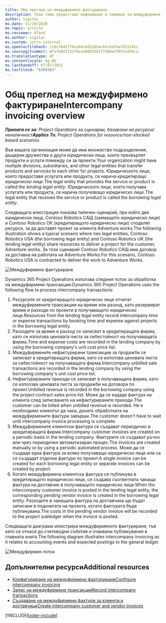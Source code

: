 ```yaml
---
title: Общ преглед на междуфирмено фактуриране
description: Тази тема предоставя информация и примери за междуфирмено фактуриране за проекти.
author: sigitac
ms.date: 11/19/2020
ms.topic: article
ms.reviewer: kfend
ms.author: sigitac
ms.custom: intro-internal
ms.openlocfilehash: c1dcf642f79ce64cb83285ac6dc6d7eaf815145c
ms.sourcegitcommit: 0fafe022731f0e1e8693382ff906e3f8541d34ca
ms.translationtype: HT
ms.contentlocale: bg-BG
ms.lasthandoff: 07/07/2021
ms.locfileid: "6369363"
---
```

# <a name="intercompany-invoicing-overview"></a><span data-ttu-id="f584f-103">Общ преглед на междуфирмено фактуриране</span><span class="sxs-lookup"><span data-stu-id="f584f-103">Intercompany invoicing overview</span></span>

<span data-ttu-id="f584f-104">_**Прилага се за:** Project Operations за сценарии, базирани на ресурси/неналичност_</span><span class="sxs-lookup"><span data-stu-id="f584f-104">_**Applies To:** Project Operations for resource/non-stocked based scenarios_</span></span>

<span data-ttu-id="f584f-105">Във вашата организация може да има множество подразделения, дъщерни дружества и други юридически лица, които прехвърлят продукти и услуги помежду си за проекти.</span><span class="sxs-lookup"><span data-stu-id="f584f-105">Your organization might have multiple divisions, subsidiaries, and other legal entities that transfer products and services to each other for projects.</span></span> <span data-ttu-id="f584f-106">Юридическото лице, което предоставя услугата или продукта, се нарича *кредитиращо юридическо лице*.</span><span class="sxs-lookup"><span data-stu-id="f584f-106">The legal entity that provides the service or product is called the *lending legal entity*.</span></span> <span data-ttu-id="f584f-107">Юридическото лице, което получава услугата или продукта, се нарича *получаващо юридическо лице*.</span><span class="sxs-lookup"><span data-stu-id="f584f-107">The legal entity that receives the service or product is called the *borrowing legal entity*.</span></span>

<span data-ttu-id="f584f-108">Следващата илюстрация показва типичен сценарий, при който две юридически лица, Contoso Robotics САЩ (заемащото юридическо лице) и Contoso Robotics ОК (кредитиращото юридическо лице) споделят ресурси, за да доставят проект за клиента Adventure works.</span><span class="sxs-lookup"><span data-stu-id="f584f-108">The following illustration shows a typical scenario where two legal entities, Contoso Robotics USA (the borrowing legal entity) and Contoso Robotics UK (the lending legal entity) share resources to deliver a project for the customer, Adventure works.</span></span> <span data-ttu-id="f584f-109">За този сценарий Contoso Robotics САЩ има договор за доставка на работата на Adventure Works.</span><span class="sxs-lookup"><span data-stu-id="f584f-109">For this scenario, Contoso Robotics USA is contracted to deliver the work to Adventure Works.</span></span>

![Междуфирмено фактуриране](./media/IntercompanyScenario.png) 

<span data-ttu-id="f584f-111">Dynamics 365 Project Operations използва следния поток за обработка на междуфирмени трансакции:</span><span class="sxs-lookup"><span data-stu-id="f584f-111">Dynamics 365 Project Operations uses the following flow to process intercompany transactions:</span></span>

1. <span data-ttu-id="f584f-112">Ресурсите от кредитиращото юридическо лице отчитат междуфирмените трансакции на време или разход, като резервират време и разходи по проекти в получаващото юридическо лице.</span><span class="sxs-lookup"><span data-stu-id="f584f-112">Resources from the lending legal entity record intercompany time or expense transactions by booking time and expense against projects in the borrowing legal entity.</span></span>
2. <span data-ttu-id="f584f-113">Разходите за време и разход се записват в кредитиращата фирма, като се използва ценовата листа за себестойност на получаващата фирма.</span><span class="sxs-lookup"><span data-stu-id="f584f-113">Time and expense costs are recorded in the lending company by using the borrowing company's unit cost price list.</span></span>
3. <span data-ttu-id="f584f-114">Междуфирмените нефактурирани трансакции за продажби се записват в кредитиращата фирма, като се използва ценовата листа за себестойност на получаващата фирма.</span><span class="sxs-lookup"><span data-stu-id="f584f-114">Intercompany unbilled sale transactions are recorded in the lending company by using the borrowing company's unit cost price list.</span></span>
4. <span data-ttu-id="f584f-115">Нефактурираните приходи се записват в получаващата фирма, като се използва ценовата листа за продажби на договора по проект.</span><span class="sxs-lookup"><span data-stu-id="f584f-115">Unbilled revenue is recorded in the borrowing company using the project contract sales price list.</span></span> <span data-ttu-id="f584f-116">Може да се издаде фактура на клиента след записването на нефактурираните приходи.</span><span class="sxs-lookup"><span data-stu-id="f584f-116">The customer can be billed when unbilled revenue is recorded.</span></span> <span data-ttu-id="f584f-117">Не е необходимо клиентът да чака, докато обработката на междуфирмените фактури завърши.</span><span class="sxs-lookup"><span data-stu-id="f584f-117">The customer doesn't have to wait until intercompany invoice processing is complete.</span></span>
5. <span data-ttu-id="f584f-118">Междуфирмените клиентски фактури се създават периодично в кредитиращата фирма.</span><span class="sxs-lookup"><span data-stu-id="f584f-118">Intercompany customer invoices are created on a periodic basis in the lending company.</span></span> <span data-ttu-id="f584f-119">Фактурите се създават ръчно или чрез периодичен автоматизиран процес.</span><span class="sxs-lookup"><span data-stu-id="f584f-119">The invoices are created manually or by using a periodic automated process.</span></span> <span data-ttu-id="f584f-120">Може да се създаде една фактура за всяко получаващо юридическо лице или са се създадат отделни фактури по проект.</span><span class="sxs-lookup"><span data-stu-id="f584f-120">A single invoice can be created for each borrowing legal entity or separate invoices can be created by project.</span></span>
6. <span data-ttu-id="f584f-121">Когато междуфирмена клиентска фактура се публикува в кредитиращото юридическо лице, се създава съответната чакаща фактура на доставчик в получаващото юридическо лице.</span><span class="sxs-lookup"><span data-stu-id="f584f-121">When the intercompany customer invoice is posted in the lending legal entity, the corresponding pending vendor invoice is created in the borrowing legal entity.</span></span> <span data-ttu-id="f584f-122">Разходите в чакащата фактура на доставчика ще бъдат записани в подкнигата на проекта, когато фактурата бъде публикувана.</span><span class="sxs-lookup"><span data-stu-id="f584f-122">The costs in the pending vendor invoice will be recorded to the project subledger when the invoice is posted.</span></span>

<span data-ttu-id="f584f-123">Следващата диаграма илюстрира междуфирменото фактуриране, тъй като се отнася до счетоводни събития и очаквани публикувания в главната книга.</span><span class="sxs-lookup"><span data-stu-id="f584f-123">The following diagram illustrates intercompany invoicing as it relates to accounting events and expected postings to the general ledger.</span></span>

![Междуфирмен поток](./media/IntercompanyFlow.png)

## <a name="additional-resources"></a><span data-ttu-id="f584f-125">Допълнителни ресурси</span><span class="sxs-lookup"><span data-stu-id="f584f-125">Additional resources</span></span>

- [<span data-ttu-id="f584f-126">Конфигуриране на междуфирмено фактуриране</span><span class="sxs-lookup"><span data-stu-id="f584f-126">Configure intercompany invoicing</span></span>](configure-intercompany-invoicing.md)
- [<span data-ttu-id="f584f-127">Запис на междуфирмени трансакции</span><span class="sxs-lookup"><span data-stu-id="f584f-127">Record intercompany transactions</span></span>](create-intercompany-transactions.md)
- [<span data-ttu-id="f584f-128">Създаване на междуфирмени фактури за клиенти и доставчици</span><span class="sxs-lookup"><span data-stu-id="f584f-128">Create intercompany customer and vendor invoices</span></span>](create-intercompany-customer-vendor-invoices.md)


[!INCLUDE[footer-include](../includes/footer-banner.md)]